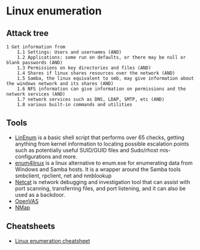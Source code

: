 # Linux enumeration

## Attack tree

```text
1 Get information from
    1.1 Settings: Users and usernames (AND)
    1.2 Applications: some run on defaults, or there may be null or blank passwords (AND)
    1.3 Permissions on key directories and files (AND)
    1.4 Shares if linux shares resources over the network (AND)
    1.5 Samba, the linux equivalent to smb, may give information about the windows network and its shares (AND)
    1.6 NFS information can give information on permissions and the network services (AND)
    1.7 network services such as DNS, LDAP, SMTP, etc (AND)
    1.8 various built-in commands and utilities
```

## Tools

* [LinEnum](https://github.com/rebootuser/LinEnum) is a basic shell script that performs over 65 checks, getting anything from kernel information to locating possible escalation points such as potentially useful SUID/GUID files and Sudo/rhost mis-configurations and more.
* [enum4linux](https://labs.portcullis.co.uk/tools/enum4linux/) is a linux alternative to enum.exe for enumerating data from Windows and Samba hosts. It is a wrapper around the Samba tools smbclient, rpclient, net and nmblookup 
* [Netcat](https://sectools.org/tool/netcat/) is network debugging and investigation tool that can assist with port scanning, transferring files, and port listening, and it can also be used as a backdoor. 
* [OpenVAS](https://www.openvas.org/)
* [NMap](https://nmap.org/) 

## Cheatsheets

* [Linux enumeration cheatsheet](cheatsheets:docs/enumeration/linux)